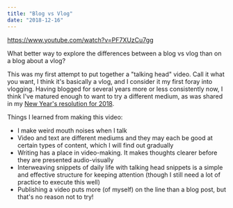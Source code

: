 ```yaml
---
title: "Blog vs Vlog"
date: "2018-12-16"
---
```


https://www.youtube.com/watch?v=PF7XUzCu7gg

What better way to explore the differences between a blog vs vlog than on a blog about a vlog?

This was my first attempt to put together a "talking head" video. Call it what you want, I think it's basically a vlog, and I consider it my first foray into vlogging. Having blogged for several years more or less consistently now, I think I've matured enough to want to try a different medium, as was shared in my [New Year's resolution for 2018](https://www.nickang.com/new-years-resolution-2018/).

Things I learned from making this video:

- I make weird mouth noises when I talk
- Video and text are different mediums and they may each be good at certain types of content, which I will find out gradually
- Writing has a place in video-making. It makes thoughts clearer before they are presented audio-visually
- Interweaving snippets of daily life with talking head snippets is a simple and effective structure for keeping attention (though I still need a lot of practice to execute this well)
- Publishing a video puts more (of myself) on the line than a blog post, but that's no reason not to try!
